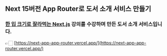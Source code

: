 ## Next 15버전 App Router로 도서 소개 서비스 만들기
### [한 입 크기로 잘라먹는 Next.js](https://inf.run/kx4Pe) 강의를 수강하며 만든 도서 소개 서비스입니다.</br>
👉🏻 [https://next-app-app-router.vercel.app/](https://next-app-app-router.vercel.app/)
